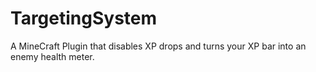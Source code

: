 TargetingSystem
===============

A MineCraft Plugin that disables XP drops and turns your XP bar into an enemy health meter.